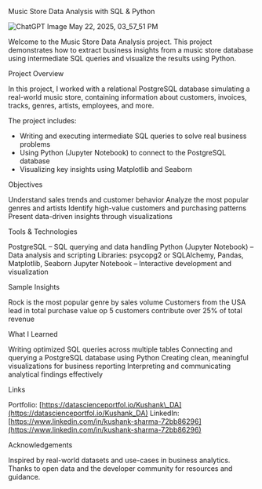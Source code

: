 Music Store Data Analysis with SQL & Python

![ChatGPT Image May 22, 2025, 03_57_51 PM](https://github.com/user-attachments/assets/627c9746-3b8f-466b-b6b2-fc4f4b1064c6)


Welcome to the Music Store Data Analysis project.
This project demonstrates how to extract business insights from a music store database using intermediate SQL queries and visualize the results using Python.



Project Overview

In this project, I worked with a relational PostgreSQL database simulating a real-world music store, containing information about customers, invoices, tracks, genres, artists, employees, and more.

The project includes:

  - Writing and executing intermediate SQL queries to solve real business problems
  - Using Python (Jupyter Notebook) to connect to the PostgreSQL database
  - Visualizing key insights using Matplotlib and Seaborn



 Objectives

Understand sales trends and customer behavior
Analyze the most popular genres and artists
Identify high-value customers and purchasing patterns
Present data-driven insights through visualizations



Tools & Technologies

  PostgreSQL – SQL querying and data handling
  Python (Jupyter Notebook) – Data analysis and scripting
  Libraries: psycopg2 or SQLAlchemy, Pandas, Matplotlib, Seaborn
  Jupyter Notebook – Interactive development and visualization


Sample Insights

Rock is the most popular genre by sales volume
Customers from the USA lead in total purchase value
op 5 customers contribute over 25% of total revenue

What I Learned

Writing optimized SQL queries across multiple tables
Connecting and querying a PostgreSQL database using Python
Creating clean, meaningful visualizations for business reporting
Interpreting and communicating analytical findings effectively

 Links

Portfolio: [https://datascienceportfol.io/Kushank\_DA](https://datascienceportfol.io/Kushank_DA)
LinkedIn: [https://www.linkedin.com/in/kushank-sharma-72bb86296](https://www.linkedin.com/in/kushank-sharma-72bb86296)


Acknowledgements

Inspired by real-world datasets and use-cases in business analytics.
Thanks to open data and the developer community for resources and guidance.


